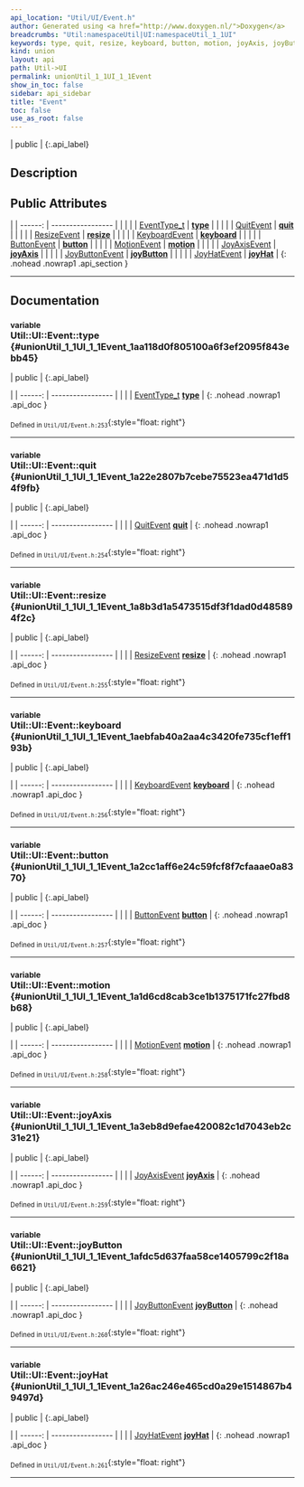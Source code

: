 ```yaml
---
api_location: "Util/UI/Event.h"
author: Generated using <a href="http://www.doxygen.nl/">Doxygen</a>
breadcrumbs: "Util:namespaceUtil|UI:namespaceUtil_1_1UI"
keywords: type, quit, resize, keyboard, button, motion, joyAxis, joyButton, joyHat
kind: union
layout: api
path: Util->UI
permalink: unionUtil_1_1UI_1_1Event
show_in_toc: false
sidebar: api_sidebar
title: "Event"
toc: false
use_as_root: false
---
```


| public |
{:.api_label}

## Description





## Public Attributes

|
| ------: | ----------------- |
|  | |
| [EventType_t](namespaceUtil_1_1UI#namespaceUtil_1_1UI_1ab1a897c2e8040eef66590f56a4d3559e) | **[type](#unionUtil_1_1UI_1_1Event_1aa118d0f805100a6f3ef2095f843ebb45)**  |
|  | |
| [QuitEvent](structUtil_1_1UI_1_1QuitEvent) | **[quit](#unionUtil_1_1UI_1_1Event_1a22e2807b7cebe75523ea471d1d54f9fb)**  |
|  | |
| [ResizeEvent](structUtil_1_1UI_1_1ResizeEvent) | **[resize](#unionUtil_1_1UI_1_1Event_1a8b3d1a5473515df3f1dad0d485894f2c)**  |
|  | |
| [KeyboardEvent](structUtil_1_1UI_1_1KeyboardEvent) | **[keyboard](#unionUtil_1_1UI_1_1Event_1aebfab40a2aa4c3420fe735cf1eff193b)**  |
|  | |
| [ButtonEvent](structUtil_1_1UI_1_1ButtonEvent) | **[button](#unionUtil_1_1UI_1_1Event_1a2cc1aff6e24c59fcf8f7cfaaae0a8370)**  |
|  | |
| [MotionEvent](structUtil_1_1UI_1_1MotionEvent) | **[motion](#unionUtil_1_1UI_1_1Event_1a1d6cd8cab3ce1b1375171fc27fbd8b68)**  |
|  | |
| [JoyAxisEvent](structUtil_1_1UI_1_1JoyAxisEvent) | **[joyAxis](#unionUtil_1_1UI_1_1Event_1a3eb8d9efae420082c1d7043eb2c31e21)**  |
|  | |
| [JoyButtonEvent](structUtil_1_1UI_1_1JoyButtonEvent) | **[joyButton](#unionUtil_1_1UI_1_1Event_1afdc5d637faa58ce1405799c2f18a6621)**  |
|  | |
| [JoyHatEvent](structUtil_1_1UI_1_1JoyHatEvent) | **[joyHat](#unionUtil_1_1UI_1_1Event_1a26ac246e465cd0a29e1514867b49497d)**  |
{: .nohead .nowrap1 .api_section }


-------------------------------------------------------------------

## Documentation

### <small>variable</small><br/> Util::UI::Event::type {#unionUtil_1_1UI_1_1Event_1aa118d0f805100a6f3ef2095f843ebb45}

| public |
{:.api_label}

|
| ------: | ----------------- |
|  |
| [EventType_t](namespaceUtil_1_1UI#namespaceUtil_1_1UI_1ab1a897c2e8040eef66590f56a4d3559e) **[type](#unionUtil_1_1UI_1_1Event_1aa118d0f805100a6f3ef2095f843ebb45)**  |
{: .nohead .nowrap1 .api_doc }





<sub>Defined in `Util/UI/Event.h:253`</sub>{:style="float: right"}

-------------------------------------------------------------------

### <small>variable</small><br/> Util::UI::Event::quit {#unionUtil_1_1UI_1_1Event_1a22e2807b7cebe75523ea471d1d54f9fb}

| public |
{:.api_label}

|
| ------: | ----------------- |
|  |
| [QuitEvent](structUtil_1_1UI_1_1QuitEvent) **[quit](#unionUtil_1_1UI_1_1Event_1a22e2807b7cebe75523ea471d1d54f9fb)**  |
{: .nohead .nowrap1 .api_doc }





<sub>Defined in `Util/UI/Event.h:254`</sub>{:style="float: right"}

-------------------------------------------------------------------

### <small>variable</small><br/> Util::UI::Event::resize {#unionUtil_1_1UI_1_1Event_1a8b3d1a5473515df3f1dad0d485894f2c}

| public |
{:.api_label}

|
| ------: | ----------------- |
|  |
| [ResizeEvent](structUtil_1_1UI_1_1ResizeEvent) **[resize](#unionUtil_1_1UI_1_1Event_1a8b3d1a5473515df3f1dad0d485894f2c)**  |
{: .nohead .nowrap1 .api_doc }





<sub>Defined in `Util/UI/Event.h:255`</sub>{:style="float: right"}

-------------------------------------------------------------------

### <small>variable</small><br/> Util::UI::Event::keyboard {#unionUtil_1_1UI_1_1Event_1aebfab40a2aa4c3420fe735cf1eff193b}

| public |
{:.api_label}

|
| ------: | ----------------- |
|  |
| [KeyboardEvent](structUtil_1_1UI_1_1KeyboardEvent) **[keyboard](#unionUtil_1_1UI_1_1Event_1aebfab40a2aa4c3420fe735cf1eff193b)**  |
{: .nohead .nowrap1 .api_doc }





<sub>Defined in `Util/UI/Event.h:256`</sub>{:style="float: right"}

-------------------------------------------------------------------

### <small>variable</small><br/> Util::UI::Event::button {#unionUtil_1_1UI_1_1Event_1a2cc1aff6e24c59fcf8f7cfaaae0a8370}

| public |
{:.api_label}

|
| ------: | ----------------- |
|  |
| [ButtonEvent](structUtil_1_1UI_1_1ButtonEvent) **[button](#unionUtil_1_1UI_1_1Event_1a2cc1aff6e24c59fcf8f7cfaaae0a8370)**  |
{: .nohead .nowrap1 .api_doc }





<sub>Defined in `Util/UI/Event.h:257`</sub>{:style="float: right"}

-------------------------------------------------------------------

### <small>variable</small><br/> Util::UI::Event::motion {#unionUtil_1_1UI_1_1Event_1a1d6cd8cab3ce1b1375171fc27fbd8b68}

| public |
{:.api_label}

|
| ------: | ----------------- |
|  |
| [MotionEvent](structUtil_1_1UI_1_1MotionEvent) **[motion](#unionUtil_1_1UI_1_1Event_1a1d6cd8cab3ce1b1375171fc27fbd8b68)**  |
{: .nohead .nowrap1 .api_doc }





<sub>Defined in `Util/UI/Event.h:258`</sub>{:style="float: right"}

-------------------------------------------------------------------

### <small>variable</small><br/> Util::UI::Event::joyAxis {#unionUtil_1_1UI_1_1Event_1a3eb8d9efae420082c1d7043eb2c31e21}

| public |
{:.api_label}

|
| ------: | ----------------- |
|  |
| [JoyAxisEvent](structUtil_1_1UI_1_1JoyAxisEvent) **[joyAxis](#unionUtil_1_1UI_1_1Event_1a3eb8d9efae420082c1d7043eb2c31e21)**  |
{: .nohead .nowrap1 .api_doc }





<sub>Defined in `Util/UI/Event.h:259`</sub>{:style="float: right"}

-------------------------------------------------------------------

### <small>variable</small><br/> Util::UI::Event::joyButton {#unionUtil_1_1UI_1_1Event_1afdc5d637faa58ce1405799c2f18a6621}

| public |
{:.api_label}

|
| ------: | ----------------- |
|  |
| [JoyButtonEvent](structUtil_1_1UI_1_1JoyButtonEvent) **[joyButton](#unionUtil_1_1UI_1_1Event_1afdc5d637faa58ce1405799c2f18a6621)**  |
{: .nohead .nowrap1 .api_doc }





<sub>Defined in `Util/UI/Event.h:260`</sub>{:style="float: right"}

-------------------------------------------------------------------

### <small>variable</small><br/> Util::UI::Event::joyHat {#unionUtil_1_1UI_1_1Event_1a26ac246e465cd0a29e1514867b49497d}

| public |
{:.api_label}

|
| ------: | ----------------- |
|  |
| [JoyHatEvent](structUtil_1_1UI_1_1JoyHatEvent) **[joyHat](#unionUtil_1_1UI_1_1Event_1a26ac246e465cd0a29e1514867b49497d)**  |
{: .nohead .nowrap1 .api_doc }





<sub>Defined in `Util/UI/Event.h:261`</sub>{:style="float: right"}

-------------------------------------------------------------------

